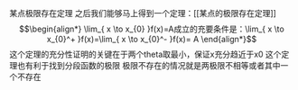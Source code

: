 某点极限存在定理
之后我们能够马上得到一个定理：[[某点的极限存在定理]] 
$$\begin{align*}
\lim_{ x \to x_{0} }f(x)=A成立的充要条件是：\lim_{ x \to x_{0}^+ }f(x)=\lim_{ x \to x_{0}^- }f(x)= A  
\end{align*}$$
这个定理的充分性证明的关键在于两个theta取最小，保证x充分趋近于x0
这个定理也有利于找到分段函数的极限
极限不存在的情况就是两极限不相等或者其中一个不存在